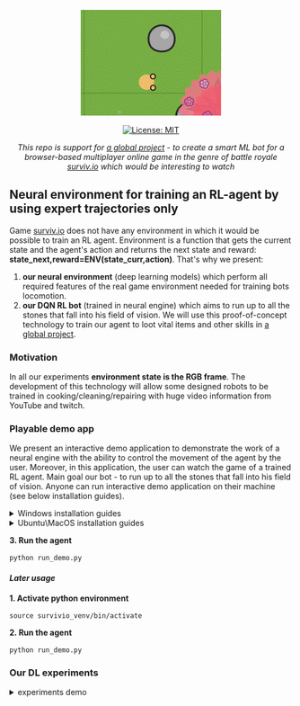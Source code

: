 <div align="center">
  
![](demo/prod_demo_game.gif)

[![License: MIT](https://img.shields.io/badge/License-MIT-yellow.svg)](https://opensource.org/licenses/MIT)

</div>

<div align="center">
  
*This repo is support for [a global project](https://github.com/Laggg/ml-bots-surviv.io) - to create a smart ML bot for a browser-based multiplayer online game in the genre of battle royale [surviv.io](https://surviv.io/) which would be interesting to watch*  
  
</div>

## Neural environment for training an RL-agent by using expert trajectories only
Game [surviv.io](https://surviv.io/) does not have any environment in which it would be possible to train an RL agent. Environment is a function that gets the current state and the agent's action and returns the next state and reward: **state_next,reward=ENV(state_curr,action)**. That's why we present:
1. **our neural environment** (deep learning models) which perform all required features of the real game environment needed for training bots locomotion.
2. **our DQN RL bot** (trained in neural engine) which aims to run up to all the stones that fall into his field of vision. We will use this proof-of-concept technology to train our agent to loot vital items and other skills in [a global project](https://github.com/Laggg/ml-bots-surviv.io).

### Motivation
In all our experiments **environment state is the RGB frame**. The development of this technology will allow some designed robots to be trained in cooking/cleaning/repairing with huge video information from YouTube and twitch.

### Playable demo app
We present an interactive demo application to demonstrate the work of a neural engine with the ability to control the movement of the agent by the user. Moreover, in this application, the user can watch the game of a trained RL agent. Main goal our bot - to run up to all the stones that fall into his field of vision. Anyone can run interactive demo application on their machine (see below installation guides).

<details>
  <summary>Windows installation guides</summary>
  
  #### *Initial usage*
  __1. In anaconda prompt: dowland or clone this GitHub repository__
  
  __2. Create python virtual environment and install requirements__
  
  ```
  conda create -n survivio_venv python=3.8
  conda activate survivio_venv
  python -m pip install -r requirements.txt
  ```
  
  __3. Run the agent__
  ```
  python run_demo.py
  ```
  
  #### *Later usage*
  __1. Activate python environment__
  ```
  source survivio_venv/bin/activate
  ``` 

  __2. Run the agent__
  ```
  python run_demo.py
  ```
</details>

<details>
  <summary>Ubuntu\MacOS installation guides</summary>
  
  #### *Initial usage*
  __1. In terminal: clone GitHub repository__
  
  ```
  git clone https://github.com/Laggg/neural_env_surviv
  ```
  
  __2. Create python virtual environment and install requirements.txt__
  
  ```
  cd neural_env_surviv
  python -m venv survivio_venv
  source survivio_venv/bin/activate
  python -m pip install -r requirements.txt
  ```
  
    <details>
    <summary>possible issues: </summary>
    
    Issue: You are using pip version 19.0.3, however version 22.0.3 is available
    Solution: You should consider upgrading via the 'pip install --upgrade pip' command
  </details>
  
  __3. Run the agent__
  ```
  python run_demo.py
  ```
  
  #### *Later usage*
  __1. Activate python environment__
  ```
  source survivio_venv/bin/activate
  ``` 

  __2. Run the agent__
  ```
  python run_demo.py
  ```
</details>

### Our DL experiments
<details>
  <summary>experiments demo</summary>
- [x] 1. generative models without GAN
- [x] 2. generative models with GAN (pix2pix)
- [x] 3. VQ-VAE/[GameGAN](https://nv-tlabs.github.io/gameGAN/)/[Dreamer2](https://youtu.be/o75ybZ-6Uu8?t=2)
- [x] 4. additional [losses](https://www.youtube.com/watch?v=nUjIG41M8fM), /mssim/style-texture loss/perceptual path length/
- [x] 5. **RL** для приближения агента к кустам/камням/луту (в зависимости от качества нейронного движка)
- [x] 6. интерактивный фронт для взаимодействия человека с нейронным движком (чтобы можно было поиграть игру, движком которой была бы нейронка)

Сравнение генеративных моделей **S_next=model(S_curr,action)** (слева направо):
  - init state (RGB frame)
  - Loss = 0\*Lgan + MSE
  - Loss = 0\*Lgan + MSE + PL/100
  - Loss = 0\*Lgan + MAE + PL/100
  - Loss = 0\*Lgan + 3\*MAE + PL/100 (best, in DemoApp)
  - Loss = Lgan/100 + 3\*MAE + PL/100 (pix2pix)
 
<div align="center">
 
![](demo/gif_dir3.gif)
![](demo/gif_dir6.gif)

</div>
</details>
